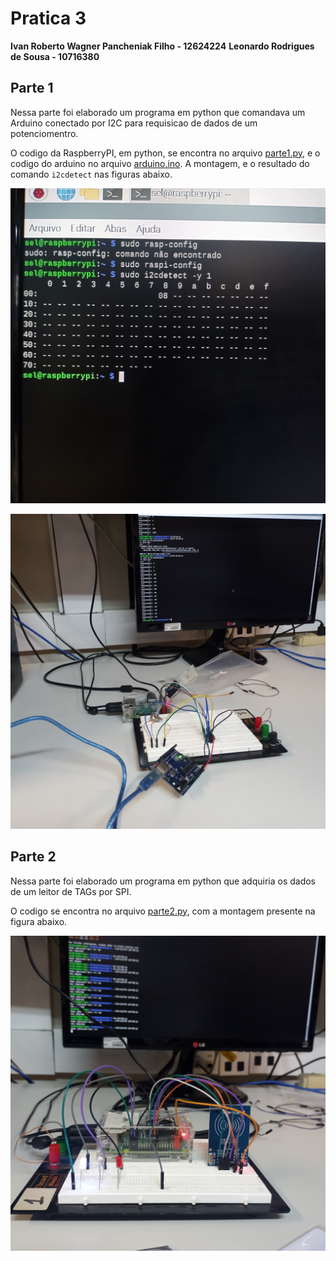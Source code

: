 # Pratica 3
**Ivan Roberto Wagner Pancheniak Filho - 12624224**
**Leonardo Rodrigues de Sousa - 10716380**
## Parte 1

Nessa parte foi elaborado um programa em python que comandava um Arduino conectado
por I2C para requisicao de dados de um potenciomentro.

O codigo da RaspberryPI, em python, se encontra no arquivo [parte1.py](parte1/parte1.py), 
e o codigo do arduino no arquivo [arduino.ino](parte1/arduino/arduino.ino).
A montagem, e o resultado do comando `i2cdetect` nas figuras abaixo.

![i2cdtetct](parte1/i2cdetect.jpg)

![montagem](parte1/montagem1.jpg)

## Parte 2

Nessa parte foi elaborado um programa em python que adquiria os dados de um leitor de TAGs por SPI.

O codigo se encontra no arquivo [parte2.py](parte2/parte2.py), com a montagem presente na figura abaixo.

![montagem](parte2/montagem2.jpg)

